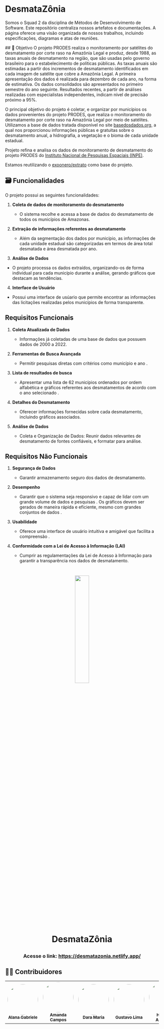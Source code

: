 # **DesmataZônia**


<p>
Somos o Squad 2 da disciplina de Métodos de Desenvolvimento de Software. Este repositório centraliza nossos artefatos e documentações. A página oferece uma visão organizada de nossos trabalhos, incluindo especificações, diagramas e atas de reuniões.
</p>
## 🌳 Objetivo
O projeto PRODES realiza o monitoramento por satélites do desmatamento por corte raso na Amazônia Legal e produz, desde 1988, as taxas anuais de desmatamento na região, que são usadas pelo governo brasileiro para o estabelecimento de políticas públicas. As taxas anuais são estimadas a partir dos incrementos de desmatamento identificados em cada imagem de satélite que cobre a Amazônia Legal. A primeira apresentação dos dados é realizada para dezembro de cada ano, na forma de estimativa. Os dados consolidados são apresentados no primeiro semestre do ano seguinte. Resultados recentes, a partir de análises realizadas com especialistas independentes, indicam nível de precisão próximo a 95%.


O principal objetivo do projeto é coletar, e organizar por municípios os dados provenientes do projeto PRODES, que realiza o monitoramento do desmatamento por corte raso na Amazônia Legal por meio de satélites. Utilizamos a base de dados tratada disponível no site [basedosdados.org](https://basedosdados.org/dataset/e5c87240-ecce-4856-97c5-e6b84984bf42?table=d7a76d45-c363-4494-826d-1580e997ebf0), a qual nos proporcionou informações públicas e gratuitas sobre o desmatamento anual, a hidrografia, a vegetação e o bioma de cada unidade estadual.

Projeto refina e analisa os dados de monitoramento de desmatamento do projeto PRODES do <a href="http://terrabrasilis.dpi.inpe.br/en/home-page/" target="_blank">Instituto Nacional de Pesquisas Espaciais (INPE)</a>. 

Estamos reutilizando o [exoonero/extrato](https://github.com/exoonero/extrator) como base do projeto.


## 🗃️ Funcionalidades
 O projeto possui as seguintes funcionalidades:
 
1. **Coleta de dados de monitoramento do desmatamento** 
  	- O sistema recolhe e acessa a base de dados do desmatamento de todos os municípios de Amazonas.
  
2. **Extração de informações referentes ao desmatamento**

	- Além da segmentação dos dados por município, as informações de cada unidade estadual são categorizadas em termos de área total desmatada e área desmatada por ano.
  
3. **Análise de Dados**
  -  O projeto processa os dados extraídos, organizando-os de forma individual para cada município durante a análise, gerando gráficos que destacam as tendências.
  
4. **Interface de Usuário** 
  - Possui uma interface de usúario que permite encontrar as informações das licitações realizadas pelos municípios de forma transparente.

## Requisitos Funcionais

1. **Coleta Atualizada de Dados**
    - Informações já coletadas de uma base de dados que possuem dados de 2000 a 2022.

2.  **Ferramentas de Busca Avançada**
    - Permitir pesquisas diretas com critérios como município e ano .

3.  **Lista de resultados de busca**
    - Apresentar uma lista de 62 municípios ordenados por ordem alfabética e gráficos referentes aos desmatamentos de acordo com o ano selecionado .

4.  **Detalhes do Desmatamento**
    - Oferecer informações fornecidas sobre cada desmatamento, incluindo gráficos associados.

5.  **Análise de Dados**
    - Coleta e Organização de Dados: Reunir dados relevantes de desmatamento de fontes confiáveis, e formatar para análise.   

## Requisitos Não Funcionais

1.  **Segurança de Dados**
    - Garantir armazenamento seguro dos dados de desmatamento.

3.  **Desempenho**
    - Garantir que o sistema seja responsivo e capaz de lidar com um grande volume de dados e pesquisas . Os gráficos devem ser gerados de maneira rápida e eficiente, mesmo com grandes conjuntos de dados .

4.  **Usabilidade**
    - Oferece uma interface de usuário intuitiva e amigável que facilita a compreensão .

5.  **Conformidade com a Lei de Acesso à Informação (LAI)**
    - Cumprir as regulamentações da Lei de Acesso à Informação para garantir a transparência nos dados de desmatamento.

<h1 align="center">

  <a href="https://desmatazonia.netlify.app/"><img 
width=30% src="https://raw.githubusercontent.com/unb-mds/2023-2-Squad02-Desmatazonia/main/licitam/public/images/logo-desmatazonia.png" /> </a>
  <br>
   DesmataZônia
</h1>
<h3 align="center">
  Acesse o link: <a href="https://desmatazonia.netlify.app/" target="_blank">https://desmatazonia.netlify.app/</a>
</h3>


## 👨‍💻 Contribuidores
<table>
  <tr>
     <td align="center"><a href="https://github.com/alanagabriele"><img style="border-radius: 50%;" src="https://github.com/alanagabriele.png" width="100px;" alt=""/><br /><sub><b>Alana Gabriele</b></sub></a><br />
    <td align="center"><a href="https://github.com/acamposs"><img style="border-radius: 50%;" src="https://github.com/acamposs.png" width="100px;" alt=""/><br /><sub><b>Amanda Campos</b></sub></a><br />
    <td align="center"><a href="https://github.com/daramariabs"><img style="border-radius: 50%;" src="https://github.com/daramariabs.png" width="100px;" alt=""/><br /><sub><b>Dara Maria</b></sub></a><br />
    <td align="center"><a href="https://github.com/souzagusta"><img style="border-radius: 50%;" src="https://github.com/souzagusta.png" width="100px;" alt=""/><br /><sub><b>Gustavo Lima</b></sub></a><br />
    <td align="center"><a href="https://github.com/Angelicahaas"><img style="border-radius: 50%;" src="https://github.com/Angelicahaas.png" width="100px;" alt=""/><br /><sub><b>Harleny Angelica</b></sub></a><br />
    <td align="center"><a href="https://github.com/IsaqueSH"><img style="border-radius: 50%;" src="https://github.com/IsaqueSH.png" width="100px;" alt=""/><br /><sub><b>Isaque Santos</b></sub></a><br />
    <td align="center"><a href="https://github.com/SkywalkerSupreme"><img style="border-radius: 50%;" src="https://github.com/SkywalkerSupreme.png" width="100px;" alt=""/><br /><sub><b>Larissa Stefane</b></sub></a><br />
</table>



